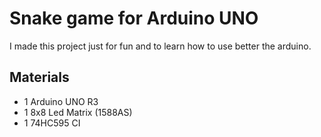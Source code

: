 # Snake game for Arduino UNO

I made this project just for fun and to learn how to use better the arduino.

## Materials

- 1 Arduino UNO R3
- 1 8x8 Led Matrix (1588AS)
- 1 74HC595 CI
